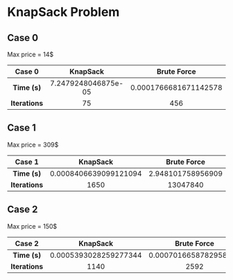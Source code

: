 # KnapSack Problem

## Case 0
Max price = 14$

|   **Case 0**   |     **KnapSack**    |    **Brute Force**    |
|:--------------:|:-------------------:|:---------------------:|
|  **Time (s)**  | 7.2479248046875e-05 | 0.0001766681671142578 |
| **Iterations** |          75         |          456          |

## Case 1
Max price = 309$

|   **Case 1**   |      **KnapSack**     |  **Brute Force**  |
|:--------------:|:---------------------:|:-----------------:|
|  **Time (s)**  | 0.0008406639099121094 | 2.948101758956909 |
| **Iterations** |          1650         |      13047840     |

## Case 2
Max price = 150$

|   **Case 2**   |      **KnapSack**     |    **Brute Force**    |
|:--------------:|:---------------------:|:---------------------:|
|  **Time (s)**  | 0.0005393028259277344 | 0.0007016658782958984 |
| **Iterations** |          1140         |          2592         |

